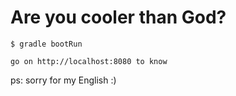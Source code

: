# Are you cooler than God?

    $ gradle bootRun
    
    go on http://localhost:8080 to know
    
ps: sorry for my English :)
